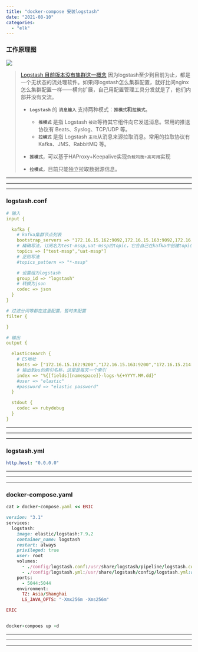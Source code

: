 ```yaml
---
title: "docker-compose 安装logstash"
date: "2021-08-10"
categories: 
  - "elk"
---
```


### 工作原理图

[![](http://qiniu.dev-share.top/image/Logstash.png)](http://qiniu.dev-share.top/image/Logstash.png)

> [Logstash 目前版本没有集群这一概念](https://elasticsearch.cn/question/5399) 因为logstash至少到目前为止，都是一个无状态的流处理软件。如果问logstash怎么集群配置，就好比问nginx怎么集群配置一样——横向扩展，自己用配置管理工具分发就是了，他们内部并没有交流。
> 
> - **`Logstash`** 的 **`消息输入`** 支持两种模式：**`推模式`和`拉模式`**。
>     - **`推模式`** 是指 Logstash `被动`等待其它组件向它发送消息。常用的推送协议有 Beats、Syslog、TCP/UDP 等。
>     - **`拉模式`** 是指 Logstash `主动`从消息来源拉取消息。常用的拉取协议有 Kafka、JMS、RabbitMQ 等。
> - **`推模式`**，可以基于HAProxy+Keepalive实现`负载均衡+高可用`实现
>     
> - **`拉模式`**，目前只能独立拉取数据源信息。

* * *

* * *

* * *

### logstash.conf

```yaml
# 输入
input {

  kafka {
    # kafka集群节点列表
    bootstrap_servers => "172.16.15.162:9092,172.16.15.163:9092,172.16.15.214:9092"
    # 精确写法，订阅名为test-mssp,uat-mssp的topic，它会自己在kafka中创建topic
    topics => ["test-mssp","uat-mssp"]
    # 正则写法
    #topics_pattern => "*-mssp"

    # 设置组为logstash
    group_id => "logstash"
    # 转换为json
    codec => json
  }
}

# 过滤分词等都在这里配置，暂时未配置
filter {

}

# 输出
output {

  elasticsearch {
    # ES地址
    hosts => ["172.16.15.162:9200","172.16.15.163:9200","172.16.15.214:9200"]
    # 输出到es的索引名称，这里是每天一个索引
    index => "%{[fields][namespace]}-logs-%{+YYYY.MM.dd}"
    #user => "elastic"
    #password => "elastic password"
  }

  stdout {
    codec => rubydebug
  }
}

```

* * *

* * *

* * *

### logstash.yml

```yaml
http.host: "0.0.0.0"
```

* * *

* * *

* * *

### docker-compose.yaml

```ruby
cat > docker-compose.yaml << ERIC

version: "3.1"
services:
  logstash:
    image: elastic/logstash:7.9.2
    container_name: logstash
    restart: always
    privileged: true
    user: root
    volumes:
      - ./config/logstash.conf:/usr/share/logstash/pipeline/logstash.conf:rw
      - ./config/logstash.yml:/usr/share/logstash/config/logstash.yml:rw
    ports:
      - 5044:5044
    environment:
      TZ: Asia/Shanghai
      LS_JAVA_OPTS: "-Xmx256m -Xms256m"

ERIC


docker-compoes up -d

```

* * *

* * *

* * *

